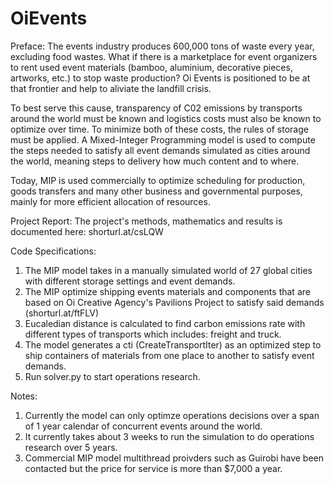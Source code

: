 # OiEvents

Preface:
The events industry produces 600,000 tons of waste every year, excluding food wastes. What if there is a marketplace for event organizers to rent used event materials (bamboo, aluminium, decorative pieces, artworks, etc.) to stop waste production? Oi Events is positioned to be at that frontier and help to aliviate the landfill crisis. 

To best serve this cause, transparency of C02 emissions by transports around the world must be known and logistics costs must also be known to optimize over time. To minimize both of these costs, the rules of storage must be applied. A Mixed-Integer Programming model is used to compute the steps needed to satisfy all event demands simulated as cities around the world, meaning steps to delivery how much content and to where. 

Today, MIP is used commercially to optimize scheduling for production, goods transfers and many other business and governmental purposes, mainly for more efficient allocation of resources.

Project Report:
The project's methods, mathematics and results is documented here: shorturl.at/csLQW


Code Specifications: 
1. The MIP model takes in a manually simulated world of 27 global cities with different storage settings and event demands. 
2. The MIP optimize shipping events materials and components that are based on Oi Creative Agency's Pavilions Project to satisfy said demands (shorturl.at/ftFLV)
3. Eucaledian distance is calculated to find carbon emissions rate with different types of transports which includes: freight and truck. 
4. The model generates a cti (CreateTransportIter) as an optimized step to ship containers of materials from one place to another to satisfy event demands. 
5. Run solver.py to start operations research. 

Notes: 
1. Currently the model can only optimze operations decisions over a span of 1 year calendar of concurrent events around the world. 
2. It currently takes about 3 weeks to run the simulation to do operations research over 5 years.
3. Commercial MIP model multithread proivders such as Guirobi have been contacted but the price for service is more than $7,000 a year. 
